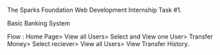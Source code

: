 The Sparks Foundation Web Development Internship Task #1.

Basic Banking System

Flow : Home Page> View all Users> Select and View one User> Transfer Money> Select reciever> View all Users> View Transfer History.

